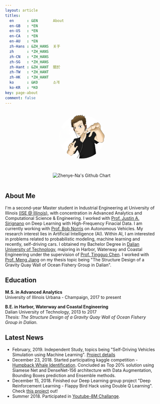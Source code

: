 ```yaml
---
layout: article
titles:
  en      : &EN       About
  en-GB   : *EN
  en-US   : *EN
  en-CA   : *EN
  en-AU   : *EN
  zh-Hans : &ZH_HANS  关于
  zh      : *ZH_HANS
  zh-CN   : *ZH_HANS
  zh-SG   : *ZH_HANS
  zh-Hant : &ZH_HANT  關於
  zh-TW   : *ZH_HANT
  zh-HK   : *ZH_HANT
  ko      : &KO       소개
  ko-KR   : *KO
key: page-about
comment: false
---
```


<img src="https://github.com/tkamag/tkamag.github.io/blob/main/images/avatar.png?raw=true" class="avatar" vspace="50" />
<br>

<div align="center">
  <img src="http://ghchart.rshah.org/f94f54/Zhenye-Na" alt="Zhenye-Na's Github Chart" />
</div><br>

## About Me

I'm a second-year Master student in Industrial Engineering at University of Illinois [(ISE @ Illinois)](https://ise.illinois.edu/), with concentration in Advanced Analytics and Computational Science & Engineering. I worked with [Prof. Justin A. Sirignano](http://jasirign.github.io/) on Deep Learning with High-Frequency Finacial Data. I am currently working with [Prof. Bob Norris](https://ise.illinois.edu/directory/profile/wrnorris) on Autonomous Vehicles. My research interest lies in Artificial Intelligence (AI). Within AI, I am interested in problems related to probabilistic modeling, machine learning and recently, self-driving cars. I obtained my Bachelor Degree in [Dalian University of Technology](http://en.dlut.edu.cn/), majoring in Harbor, Waterway and Coastal Engineering under the supervision of [Prof. Tingguo Chen](http://faculty.dlut.edu.cn/chentg/zh_CN/index/786083/list/index.htm). I worked with [Prof. Meng Jiang](http://faculty.dlut.edu.cn/1998011035/zh_CN/index.htm) on my thesis topic being "The Structure Design of a Gravity Quay Wall of Ocean Fishery Group in Dalian".

## Education

**M.S. in Advanced Analytics**  
University of Illinois Urbana - Champaign, 2017 to present

**B.E. in Harbor, Waterway and Coastal Engineering**  
Dalian University of Technology, 2013 to 2017  
*Thesis: The Structure Design of a Gravity Quay Wall of Ocean Fishery Group in Dalian.*

## Latest News

- February, 2019. Independent Study, topics being "Self-Driving Vehicles Simulation using Machine Learning". [Project details](https://github.com/Zhenye-Na/self-driving-vehicles-sim-with-ml)
- December 23, 2018. Started participating kaggle competition - [Humpback Whale Identification](https://www.kaggle.com/c/humpback-whale-identification). Concluded as Top 20% solution using Siamese Net and DenseNet-156 architecture with Data Augmentation, Bounding Boxes prediction and Ensemble methods.
- December 15, 2018. Finished our Deep Learning group project "Deep Reinforcement Learning - Flappy Bird Hack using Double Q Learning". Check [this project](https://github.com/drl-dql) out!
- Summer 2018. Participated in [Youtube-8M Challange](https://www.kaggle.com/c/youtube8m-2018).

<style>
img.center {
    display: block;
    margin: 0 auto;
}
img.avatar {
    border-radius: 50%;
    display: block;
    margin: 30px auto;
    width: 150px;
}
</style>
